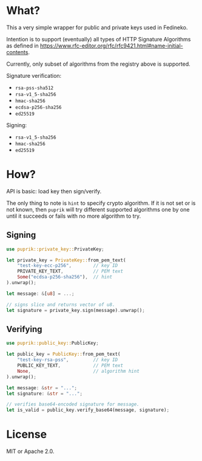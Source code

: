 # What?

This a very simple wrapper for public and private keys used in Fedineko.

Intention is to support (eventually) all types of HTTP Signature Algorithms
as defined in https://www.rfc-editor.org/rfc/rfc9421.html#name-initial-contents.

Currently, only subset of algorithms from the registry above is supported.

Signature verification:
* `rsa-pss-sha512`
* `rsa-v1_5-sha256`
* `hmac-sha256`
* `ecdsa-p256-sha256`
* `ed25519`

Signing:
* `rsa-v1_5-sha256`
* `hmac-sha256`
* `ed25519`

# How?

API is basic: load key then sign/verify.

The only thing to note is `hint` to specify crypto algorithm.
If it is not set or is not known, then `puprik` will try different supported
algorithms one by one until it succeeds or fails with no more algorithm to try.

## Signing
```rust
use puprik::private_key::PrivateKey;

let private_key = PrivateKey::from_pem_text(
    "test-key-ecc-p256",        // key ID
    PRIVATE_KEY_TEXT,           // PEM text
    Some("ecdsa-p256-sha256"),  // hint
).unwrap();

let message: &[u8] = ...;

// signs slice and returns vector of u8.
let signature = private_key.sign(message).unwrap();
```

## Verifying
```rust
use puprik::public_key::PublicKey;

let public_key = PublicKey::from_pem_text(
    "test-key-rsa-pss",         // key ID
    PUBLIC_KEY_TEXT,            // PEM text
    None,                       // algorithm hint
).unwrap();

let message: &str = "...";
let signature: &str = "...";

// verifies base64-encoded signature for message.
let is_valid = public_key.verify_base64(message, signature);
```

# License
MIT or Apache 2.0.
